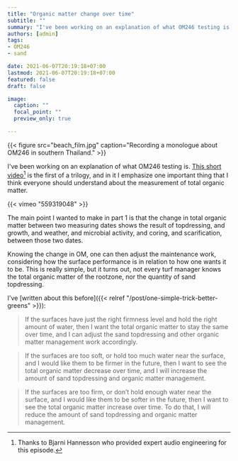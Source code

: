 ```yaml
---
title: "Organic matter change over time"
subtitle: ""
summary: "I've been working on an explanation of what OM246 testing is. The main point I wanted to make in part 1 is that the change in total organic matter between two measuring dates shows the result of topdressing, and growth, and weather, and microbial activity, and coring, and scarification, between those two dates. "
authors: [admin]
tags: 
- OM246
- sand

date: 2021-06-07T20:19:18+07:00
lastmod: 2021-06-07T20:19:18+07:00
featured: false
draft: false

image:
  caption: ""
  focal_point: ""
  preview_only: true

---
```

{{< figure src="beach_film.jpg" caption="Recording a monologue about OM246 in southern Thailand." >}}

I've been working on an explanation of what OM246 testing is. [This short video](https://vimeo.com/559319048)[^1] is the first of a trilogy, and in it I emphasize one important thing that I think everyone should understand about the measurement of total organic matter.

[^1]: Thanks to Bjarni Hannesson who provided expert audio engineering for this episode. 

{{< vimeo "559319048" >}}

The main point I wanted to make in part 1 is that the change in total organic matter between two measuring dates shows the result of topdressing, and growth, and weather, and microbial activity, and coring, and scarification, between those two dates. 

Knowing the change in OM, one can then adjust the maintenance work, considering how the surface performance is in relation to how one wants it to be. This is really simple, but it turns out, not every turf manager knows the total organic matter of the rootzone, nor the quantity of sand topdressing.

I've [written about this before]({{< relref "/post/one-simple-trick-better-greens" >}}):

> If the surfaces have just the right firmness level and hold the right amount of water, then I want the total organic matter to stay the same over time, and I can adjust the sand topdressing and other organic matter management work accordingly.

> If the surfaces are too soft, or hold too much water near the surface, and I would like them to be firmer in the future, then I want to see the total organic matter decrease over time, and I will increase the amount of sand topdressing and organic matter management.

> If the surfaces are too firm, or don’t hold enough water near the surface, and I would like them to be softer in the future, then I want to see the total organic matter increase over time. To do that, I will reduce the amount of sand topdressing and organic matter management.
